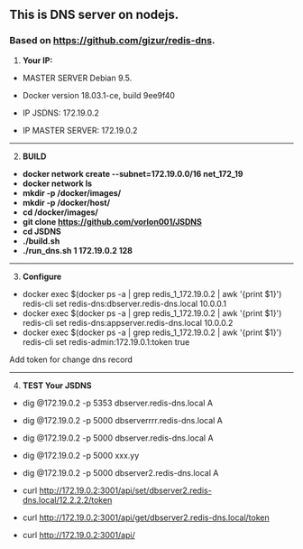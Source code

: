 ## This is DNS server on nodejs.
### Based on https://github.com/gizur/redis-dns.


1. **Your IP:**

  - MASTER SERVER Debian 9.5.
  
  - Docker version 18.03.1-ce, build 9ee9f40

  - IP JSDNS: 172.19.0.2
   
  - IP MASTER SERVER: 172.19.0.2
  
*** 

2. **BUILD**

 - **docker network create --subnet=172.19.0.0/16 net_172_19**
 - **docker network ls**
 - **mkdir -p /docker/images/**
 - **mkdir -p /docker/host/**
 - **cd /docker/images/**
 - **git clone https://github.com/vorlon001/JSDNS**
 - **cd JSDNS**
 - **./build.sh**
 - **./run_dns.sh 1 172.19.0.2 128**
*** 

3. **Configure**
 - docker exec $(docker ps -a | grep redis_1_172.19.0.2 | awk '{print $1}') redis-cli set redis-dns:dbserver.redis-dns.local 10.0.0.1
 - docker exec $(docker ps -a | grep redis_1_172.19.0.2 | awk '{print $1}') redis-cli set redis-dns:appserver.redis-dns.local 10.0.0.2
 - docker exec $(docker ps -a | grep redis_1_172.19.0.2 | awk '{print $1}') redis-cli set redis-admin:172.19.0.1:token true

Add token for change dns record
***
 4. **TEST Your JSDNS**

  - dig @172.19.0.2 -p 5353 dbserver.redis-dns.local A
  - dig @172.19.0.2 -p 5000 dbserverrrr.redis-dns.local A
  - dig @172.19.0.2 -p 5000 dbserver.redis-dns.local A
  - dig @172.19.0.2 -p 5000 xxx.yy
  - dig @172.19.0.2 -p 5000 dbserver2.redis-dns.local A

  - curl http://172.19.0.2:3001/api/set/dbserver2.redis-dns.local/12.2.2.2/token
  - curl http://172.19.0.2:3001/api/get/dbserver2.redis-dns.local/token
  - curl http://172.19.0.2:3001/api/
